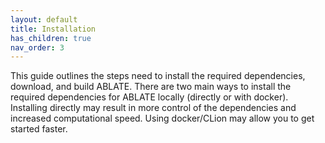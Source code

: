 ```yaml
---
layout: default
title: Installation
has_children: true
nav_order: 3
---
```


This guide outlines the steps need to install the required dependencies, download, and build ABLATE. There are two main ways to install the required dependencies for ABLATE locally (directly or with docker).  Installing directly may result in more control of the dependencies and increased computational speed.  Using docker/CLion may allow you to get started faster.

